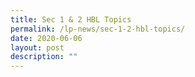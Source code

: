 ```yaml
---
title: Sec 1 & 2 HBL Topics
permalink: /lp-news/sec-1-2-hbl-topics/
date: 2020-06-06
layout: post
description: ""
---
```

